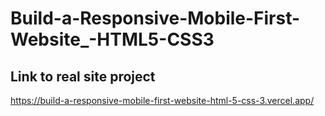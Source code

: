 # Build-a-Responsive-Mobile-First-Website_-HTML5-CSS3

## Link to real site project
https://build-a-responsive-mobile-first-website-html-5-css-3.vercel.app/
